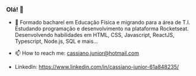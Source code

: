 ### Olá! 👋

- 🌱  Formado bacharel em Educação Física e migrando para a área de T.I.
       Estudando programação e desenvolvimento na plataforma Rocketseat.
       Desenvolvendo habilidades em HTML, CSS, Javascript, ReactJS, Typescript, Node.js, SQL e mais...

- 📫 How to reach me: cassiano.junior@hotmail.com
- LinkedIn: https://www.linkedin.com/in/cassiano-junior-61a848235/
